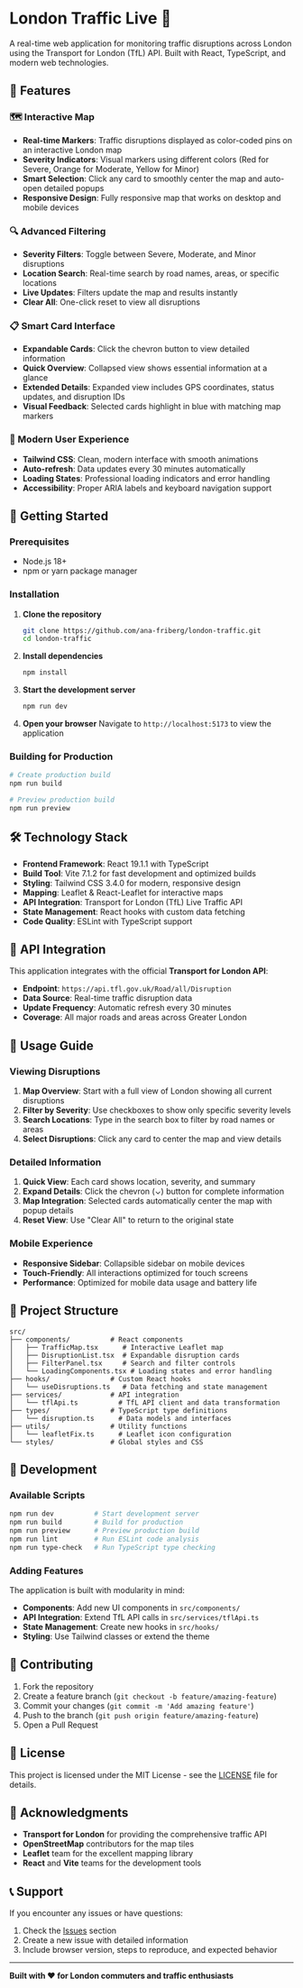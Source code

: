 # London Traffic Live 🚦

A real-time web application for monitoring traffic disruptions across London using the Transport for London (TfL) API. Built with React, TypeScript, and modern web technologies.

## 🌟 Features

### 🗺️ Interactive Map
- **Real-time Markers**: Traffic disruptions displayed as color-coded pins on an interactive London map
- **Severity Indicators**: Visual markers using different colors (Red for Severe, Orange for Moderate, Yellow for Minor)
- **Smart Selection**: Click any card to smoothly center the map and auto-open detailed popups
- **Responsive Design**: Fully responsive map that works on desktop and mobile devices

### 🔍 Advanced Filtering
- **Severity Filters**: Toggle between Severe, Moderate, and Minor disruptions
- **Location Search**: Real-time search by road names, areas, or specific locations
- **Live Updates**: Filters update the map and results instantly
- **Clear All**: One-click reset to view all disruptions

### 📋 Smart Card Interface
- **Expandable Cards**: Click the chevron button to view detailed information
- **Quick Overview**: Collapsed view shows essential information at a glance
- **Extended Details**: Expanded view includes GPS coordinates, status updates, and disruption IDs
- **Visual Feedback**: Selected cards highlight in blue with matching map markers

### 🎨 Modern User Experience
- **Tailwind CSS**: Clean, modern interface with smooth animations
- **Auto-refresh**: Data updates every 30 minutes automatically
- **Loading States**: Professional loading indicators and error handling
- **Accessibility**: Proper ARIA labels and keyboard navigation support

## 🚀 Getting Started

### Prerequisites
- Node.js 18+ 
- npm or yarn package manager

### Installation

1. **Clone the repository**
   ```bash
   git clone https://github.com/ana-friberg/london-traffic.git
   cd london-traffic
   ```

2. **Install dependencies**
   ```bash
   npm install
   ```

3. **Start the development server**
   ```bash
   npm run dev
   ```

4. **Open your browser**
   Navigate to `http://localhost:5173` to view the application

### Building for Production

```bash
# Create production build
npm run build

# Preview production build
npm run preview
```

## 🛠️ Technology Stack

- **Frontend Framework**: React 19.1.1 with TypeScript
- **Build Tool**: Vite 7.1.2 for fast development and optimized builds
- **Styling**: Tailwind CSS 3.4.0 for modern, responsive design
- **Mapping**: Leaflet & React-Leaflet for interactive maps
- **API Integration**: Transport for London (TfL) Live Traffic API
- **State Management**: React hooks with custom data fetching
- **Code Quality**: ESLint with TypeScript support

## 📡 API Integration

This application integrates with the official **Transport for London API**:
- **Endpoint**: `https://api.tfl.gov.uk/Road/all/Disruption`
- **Data Source**: Real-time traffic disruption data
- **Update Frequency**: Automatic refresh every 30 minutes
- **Coverage**: All major roads and areas across Greater London

## 🎯 Usage Guide

### Viewing Disruptions
1. **Map Overview**: Start with a full view of London showing all current disruptions
2. **Filter by Severity**: Use checkboxes to show only specific severity levels
3. **Search Locations**: Type in the search box to filter by road names or areas
4. **Select Disruptions**: Click any card to center the map and view details

### Detailed Information
1. **Quick View**: Each card shows location, severity, and summary
2. **Expand Details**: Click the chevron (⌄) button for complete information
3. **Map Integration**: Selected cards automatically center the map with popup details
4. **Reset View**: Use "Clear All" to return to the original state

### Mobile Experience
- **Responsive Sidebar**: Collapsible sidebar on mobile devices
- **Touch-Friendly**: All interactions optimized for touch screens
- **Performance**: Optimized for mobile data usage and battery life

## 📁 Project Structure

```
src/
├── components/          # React components
│   ├── TrafficMap.tsx      # Interactive Leaflet map
│   ├── DisruptionList.tsx  # Expandable disruption cards
│   ├── FilterPanel.tsx     # Search and filter controls
│   └── LoadingComponents.tsx # Loading states and error handling
├── hooks/               # Custom React hooks
│   └── useDisruptions.ts   # Data fetching and state management
├── services/            # API integration
│   └── tflApi.ts          # TfL API client and data transformation
├── types/               # TypeScript type definitions
│   └── disruption.ts      # Data models and interfaces
├── utils/               # Utility functions
│   └── leafletFix.ts      # Leaflet icon configuration
└── styles/              # Global styles and CSS
```

## 🔧 Development

### Available Scripts

```bash
npm run dev          # Start development server
npm run build        # Build for production
npm run preview      # Preview production build
npm run lint         # Run ESLint code analysis
npm run type-check   # Run TypeScript type checking
```

### Adding Features

The application is built with modularity in mind:
- **Components**: Add new UI components in `src/components/`
- **API Integration**: Extend TfL API calls in `src/services/tflApi.ts`
- **State Management**: Create new hooks in `src/hooks/`
- **Styling**: Use Tailwind classes or extend the theme

## 🤝 Contributing

1. Fork the repository
2. Create a feature branch (`git checkout -b feature/amazing-feature`)
3. Commit your changes (`git commit -m 'Add amazing feature'`)
4. Push to the branch (`git push origin feature/amazing-feature`)
5. Open a Pull Request

## 📄 License

This project is licensed under the MIT License - see the [LICENSE](LICENSE) file for details.

## 🙏 Acknowledgments

- **Transport for London** for providing the comprehensive traffic API
- **OpenStreetMap** contributors for the map tiles
- **Leaflet** team for the excellent mapping library
- **React** and **Vite** teams for the development tools

## 📞 Support

If you encounter any issues or have questions:
1. Check the [Issues](https://github.com/ana-friberg/london-traffic/issues) section
2. Create a new issue with detailed information
3. Include browser version, steps to reproduce, and expected behavior

---

**Built with ❤️ for London commuters and traffic enthusiasts**
